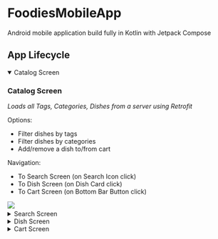 # FoodiesMobileApp
Android mobile application build fully in Kotlin with Jetpack Compose


## App Lifecycle
<details open>
  <summary>Catalog Screen</summary>
  
  ### Catalog Screen
  *Loads all Tags, Categories, Dishes from a server using Retrofit*  
    
  Options:
  - Filter dishes by tags
  - Filter dishes by categories
  - Add/remove a dish to/from cart

  Navigation:
  - To Search Screen (on Search Icon click)
  - To Dish Screen (on Dish Card click)
  - To Cart Screen (on Bottom Bar Button click)
  

  <img src="screenshots/catalog_screen.gif" width="300" />
</details>

<details>
  <summary>Search Screen</summary>
  
  ### Search Screen
  *Loads previous prompt from Preferences DataStore*  
    
  Options:
  - Find dish matching the prompt
  - Add/remove a dish to/from cart

  Navigation:
  - To Catalog Screen
  - To Dish Screen
  - To Cart Screen
  

  <img src="screenshots/search_screen.gif" width="300" />
</details>

<details>
  <summary>Dish Screen</summary>
  
  ### Search Screen
  *Shows detailed dish info*  
    
  Options:
  - Add/remove a dish to/from cart

  Navigation:
  - To the previous Screen
  - To Cart Screen
  

  <img src="screenshots/dish_screen.png" width="300" />
</details>

<details>
  <summary>Cart Screen</summary>
  
  ### Cart Screen
  *Shows all dishes added to the cart*  
    
  Options:
  - Add/remove a dish to/from cart
  - Confirm the order

  Navigation:
  - To the previous Screen
  - To Catalog Screen (after order confirmation)
  

  <img src="screenshots/cart_screen.png" width="300" />
</details>

